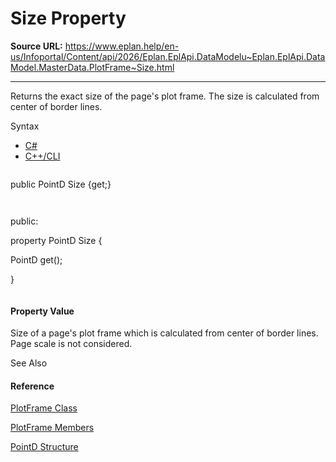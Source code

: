 # Size Property

**Source URL:** https://www.eplan.help/en-us/Infoportal/Content/api/2026/Eplan.EplApi.DataModelu~Eplan.EplApi.DataModel.MasterData.PlotFrame~Size.html

---

Returns the exact size of the page's plot frame. The size is calculated from center of border lines.

Syntax

- [C#](#i-syntax-CS)
- [C++/CLI](#i-syntax-CPP2005)

```
```
public PointD Size {get;}
```
```

```
```
public:
property PointD Size {
   PointD get();
}
```
```

#### Property Value

Size of a page's plot frame which is calculated from center of border lines. Page scale is not considered.



See Also

#### Reference

[PlotFrame Class](Eplan.EplApi.DataModelu~Eplan.EplApi.DataModel.MasterData.PlotFrame.html)
  
[PlotFrame Members](Eplan.EplApi.DataModelu~Eplan.EplApi.DataModel.MasterData.PlotFrame_members.html)
  
[PointD Structure](Eplan.EplApi.Baseu~Eplan.EplApi.Base.PointD.html)